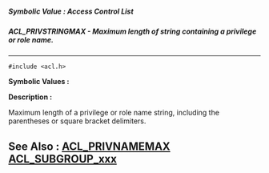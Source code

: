 ##### Symbolic Value : Access Control List
##### ACL_PRIVSTRINGMAX - Maximum length of string containing a privilege or role name.
---
```
#include <acl.h>
```

**Symbolic Values :**



**Description :**

Maximum length of a privilege or role name string, including the parentheses or square bracket delimiters.


**See Also :**
[ACL_PRIVNAMEMAX](/domino-c-api-docs/reference/Symb/ACL_PRIVNAMEMAX)
[ACL_SUBGROUP_xxx](/domino-c-api-docs/reference/Symb/ACL_SUBGROUP_xxx)
---
